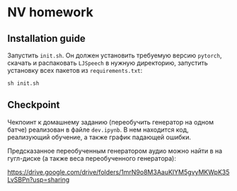 # NV homework

## Installation guide

Запустить `init.sh`. Он должен установить требуемую версию `pytorch`, скачать и распаковать `LJSpeech` в нужную директорию, запустить установку всех пакетов из `requirements.txt`:

```shell
sh init.sh
```

## Checkpoint

Чекпоинт к домашнему заданию (переобучить генератор на одном батче) реализован в файле `dev.ipynb`. В нем находится код, реализующий обучение, а также график падающей ошибки.

Предсказанное переобученным генератором аудио можно найти в на гугл-диске (а также веса переобученного генератора):

<https://drive.google.com/drive/folders/1mrN9o8M3AauKIYM5gvyMKWpK35LvSBPn?usp=sharing>
